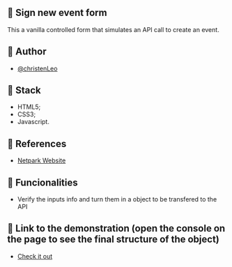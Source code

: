 ## 📆 Sign new event form

This a vanilla controlled form that simulates an API call to create an event.

## 🚀 Author
- [@christenLeo](https://github.com/christenLeo)

## 📄 Stack
- HTML5;
- CSS3;
- Javascript.

## 📝 References
- [Netpark Website](https://netpark.com.br/)

## 🚏 Funcionalities

- Verify the inputs info and turn them in a object to be transfered to the API

## 🎳 Link to the demonstration (open the console on the page to see the final structure of the object)
- [Check it out](https://netp.surge.sh/)
